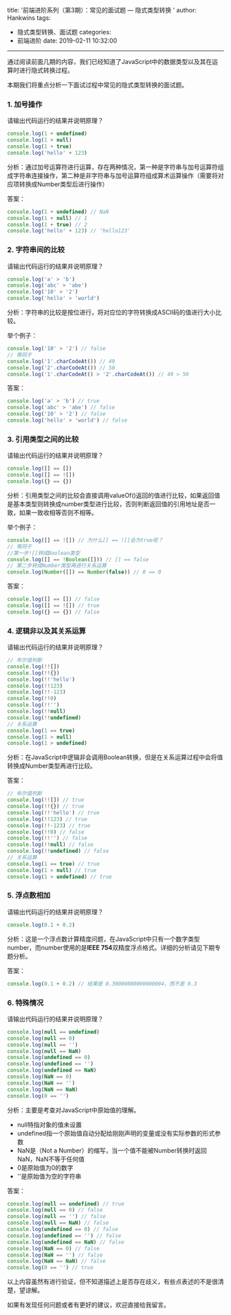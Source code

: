 title: '前端进阶系列（第3期）：常见的面试题 — 隐式类型转换 '
author: Hankwins
tags:
  - 隐式类型转换、面试题
categories:
  - 前端进阶
date: 2019-02-11 10:32:00
---
通过阅读前面几期的内容，我们已经知道了JavaScript中的数据类型以及其在运算时进行隐式转换过程。

本期我们将重点分析一下面试过程中常见的隐式类型转换的面试题。

### 1. 加号操作

请输出代码运行的结果并说明原理？

```js
console.log(1 + undefined)
console.log(1 + null)
console.log(1 + true)
console.log('hello' + 123)
```

分析：通过加号运算符进行运算，存在两种情况，第一种是字符串与加号运算符组成字符串连接操作，第二种是非字符串与加号运算符组成算术运算操作（需要将对应项转换成Number类型后进行操作）

答案：

```js
console.log(1 + undefined) // NaN
console.log(1 + null) // 1
console.log(1 + true) // 2
console.log('hello' + 123) // 'hello123'
```

### 2. 字符串间的比较

请输出代码运行的结果并说明原理？

```js
console.log('a' > 'b')
console.log('abc' > 'abe')
console.log('10' > '2')
console.log('hello' > 'world')
```

分析：字符串的比较是按位进行，将对应位的字符转换成ASCII码的值进行大小比较。

举个例子：

```js
console.log('10' > '2') // false
// 等同于
console.log('1'.charCodeAt()) // 49
console.log('2'.charCodeAt()) // 50
console.log('1'.charCodeAt() > '2'.charCodeAt()) // 49 > 50 
```

答案：

```js
console.log('a' > 'b') // true
console.log('abc' > 'abe') // false
console.log('10' > '2') // false
console.log('hello' > 'world') // false
```

### 3. 引用类型之间的比较

请输出代码运行的结果并说明原理？


```js
console.log([] == [])
console.log([] == ![])
console.log({} == {})
```

分析：引用类型之间的比较会直接调用valueOf()返回的值进行比较，如果返回值是基本类型则转换成number类型进行比较，否则判断返回值的引用地址是否一致，如果一致收相等否则不相等。

举个例子：


```js
console.log([] == ![]) // 为什么[] == ![]会为true呢？
// 等同于
//第一步![]转成Boolean类型
console.log([] == !Boolean([])) // [] == false
// 第二步转成Number类型再进行关系运算
console.log(Number([]) == Number(false)) // 0 == 0
```


答案：

```js
console.log([] == []) // false
console.log([] == ![]) // true
console.log({} == {}) // false
```

### 4. 逻辑非以及其关系运算

请输出代码运行的结果并说明原理？


```js
// 布尔值判断
console.log(!![])
console.log(!!{})
console.log(!!'hello')
console.log(!!123)
console.log(!!-123)
console.log(!!0)
console.log(!!'')
console.log(!!null)
console.log(!!undefined)
// 关系运算
console.log(1 == true)
console.log(1 > null)
console.log(1 > undefined)
```

分析：在JavaScript中逻辑非会调用Boolean转换，但是在关系运算过程中会将值转换成Number类型再进行比较。

答案：

```js
// 布尔值判断
console.log(!![]) // true
console.log(!!{}) // true
console.log(!!'hello') // true
console.log(!!123) // true
console.log(!!-123) // true
console.log(!!0) // false
console.log(!!'') // false
console.log(!!null) // false
console.log(!!undefined) // false
// 关系运算
console.log(1 == true) // true
console.log(1 > null) // true
console.log(1 > undefined) // true
```

### 5. 浮点数相加

请输出代码运行的结果并说明原理？


```js
console.log(0.1 + 0.2)
```

分析：这是一个浮点数计算精度问题，在JavaScript中只有一个数字类型number，而number使用的是**IEEE 754**双精度浮点格式。详细的分析请见下期专题分析。


答案：

```js
console.log(0.1 + 0.2) // 结果是 0.30000000000000004，而不是 0.3
```

### 6. 特殊情况

请输出代码运行的结果并说明原理？

```js
console.log(null == undefined)
console.log(null == 0)
console.log(null == '')
console.log(null == NaN)
console.log(undefined == 0)
console.log(undefined == '')
console.log(undefined == NaN)
console.log(NaN == 0)
console.log(NaN == '')
console.log(NaN == NaN)
console.log(0 == '')
```

分析：主要是考查对JavaScript中原始值的理解。

- null特指对象的值未设置
- undefined指一个原始值自动分配给刚刚声明的变量或没有实际参数的形式参数
- NaN是（Not a Number）的缩写，当一个值不能被Number转换时返回NaN，NaN不等于任何值
- 0是原始值为0的数字
- ''是原始值为空的字符串

答案：

```js
console.log(null == undefined) // true
console.log(null == 0) // false
console.log(null == '') // false
console.log(null == NaN) // false
console.log(undefined == 0) // false
console.log(undefined == '') // false
console.log(undefined == NaN) // false
console.log(NaN == 0) // false
console.log(NaN == '') // false
console.log(NaN == NaN) // false
console.log(0 == '') // true
```

以上内容虽然有进行验证，但不知道描述上是否存在歧义，有些点表述的不是很清楚，望谅解。

如果有发现任何问题或者有更好的建议，欢迎直接给我留言。